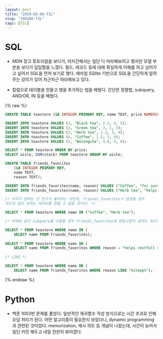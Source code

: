 ```yaml
---
layout: post
title: "2019-02-06-TIL"
slug: "190206-TIL"
tags: [TIL]
---
```


# SQL


* MDN 장고 튜토리얼을 보다가, 어지간해서는 일단 다 따라해보려고 했지만 모델 부분을 보다가 답답함을 느꼈다. 필드, 레코드 등에 대해 확실하게 이해를 하고 넘어가고 싶어서 SQL을 먼저 보기로 했다. 때마침 SQlite 기반으로 SQL을 간단하게 알려주는 강의가 있어 차근차근 따라해보고 있다. 

* 칼럼으로 테이블을 만들고 행을 추가하는 법을 배웠다. 간단한 정렬법, subquery, AND/OR, IN 등을 배웠다. 

{% raw %}
```sql
CREATE TABLE teastore (id INTEGER PRIMARY KEY, name TEXT, price NUMERIC, stock INTEGER, aisle INTEGER);

INSERT INTO teastore VALUES (1, "Black tea", 2.5, 4, 5);
INSERT INTO teastore VALUES (2, "Green tea", 3, 2, 5);
INSERT INTO teastore VALUES (3, "Herb tea", 2.1, 3, 4);
INSERT INTO teastore VALUES (4, "Coffee", 1.5, 2, 4);
INSERT INTO teastore VALUES (5, "Wulongcha", 4.0, 4, 6);

SELECT * FROM teastore ORDER BY price;
SELECT aisle, SUM(stock) FROM teastore GROUP BY aisle;

CREATE TABLE friends_favorites
    (id INTEGER PRIMARY KEY,
    name TEXT,
    reason TEXT);

INSERT INTO friends_favorites(name, reason) VALUES ("Coffee", "for survival in workspace");
INSERT INTO friends_favorites(name, reason) VALUES ("Herb tea", "helps restfull sleep");

/* 우리가 원하는 건 친구가 좋아하는 차인데, friends_favorites가 변경될 경우 
의도와 달리 원하는 데이터를 얻을 수 없을 것이다. */

SELECT * FROM teastore WHERE name IN ("Coffee", "Herb tea");

/* 아래와 같이 subquery를 사용할 경우 friends_favorites에 변동사항이 생겨도 최신으로 유지된다 */

SELECT * FROM teastore WHERE name IN (
    SELECT name FROM friends_favorites);
    
SELECT * FROM teastore WHERE name IN (
    SELECT name FROM friends_favorites WHERE reason = "helps restfull sleep");
    
/* LIKE */

SELECT * FROM teastore WHERE name IN (
    SELECT name FROM friends_favorites WHERE reason LIKE "%sleep%");
```
{% endraw %}

# Python

* 백준 1003번 문제를 풀었다. 일반적인 재귀함수 작성 방식으로는 시간 초과로 인해 오답 처리가 된다. 어떤 알고리즘이 필요한지 보았더니, dynamic programming과 관련된 것이었다. memorization, 캐시 히트 등 개념이 나왔는데, 시간이 늦어서 일단 커밋 해두고 내일 찬찬히 봐야겠다. 

